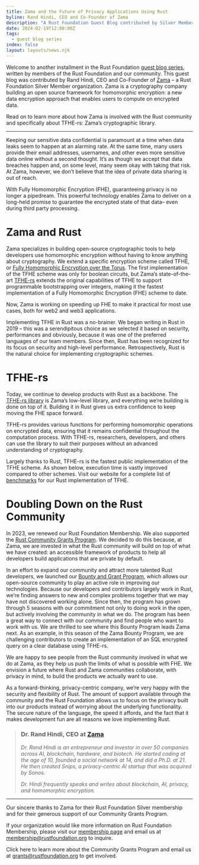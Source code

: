 ```yaml
---
title: Zama and the Future of Privacy Applications Using Rust
byline: Rand Hindi, CEO and Co-Founder of Zama
description: "A Rust Foundation Guest Blog contributed by Silver Member, Zama.\_"
date: 2024-02-19T12:00:00Z
tags:
  - guest blog series
index: false
layout: layouts/news.njk
---
```

Welcome to another installment in the Rust Foundation [<u>guest blog series</u>](https://foundation.rust-lang.org/tags/guest%20blog%20series/), written by members of the Rust Foundation and our community. This guest blog was contributed by Rand Hindi, CEO and Co-Founder of [Zama](https://www.zama.ai/) – a Rust Foundation Silver Member organization. Zama is a cryptography company building an open source framework for homomorphic encryption: a new data encryption approach that enables users to compute on encrypted data.&nbsp;

Read on to learn more about how Zama is involved with the Rust community and specifically about TFHE-rs: Zama’s cryptographic library.&nbsp;

---

Keeping our sensitive data confidential is paramount at a time when data leaks seem to happen at an alarming rate. At the same time, many users provide their email addresses, usernames, and other even more sensitive data online without a second thought. It’s as though we accept that data breaches happen and, on some level, many seem okay with taking that risk. At Zama, however, we don’t believe that the idea of private data sharing is out of reach.

With Fully Homomorphic Encryption (FHE), guaranteeing privacy is no longer a pipedream. This powerful technology enables Zama to deliver on a long-held promise to guarantee the encrypted state of that data– even during third party processing.

# Zama and Rust

Zama specializes in building open-source cryptographic tools to help developers use homomorphic encryption without having to know anything about cryptography. We extend a specific encryption scheme called TFHE, or [<u>Fully Homomorphic Encryption over the Torus</u>](https://www.zama.ai/post/tfhe-deep-dive-part-1). The first implementation of the TFHE scheme was only for boolean circuits, but Zama’s state-of-the-art [<u>TFHE-rs</u>](https://www.zama.ai/post/announcing-tfhe-rs) extends the original capabilities of TFHE to support programmable bootstrapping over integers, making it the fastest implementation of a Fully Homomorphic Encryption (FHE) scheme to date.

Now, Zama is working on speeding up FHE to make it practical for most use cases, both for web2 and web3 applications.&nbsp;

Implementing TFHE in Rust was a no-brainer. We began writing in Rust in 2019 – this was a serendipitous choice as we selected it based on security, performances and obviously, because it was one of the preferred languages of our team members. Since then, Rust has been recognized for its focus on security and high-level performance. Retrospectively, Rust is the natural choice for implementing cryptographic schemes.

# TFHE-rs

Today, we continue to develop products with Rust as a backbone. The [<u>TFHE-rs library</u>](https://github.com/zama-ai/tfhe-rs) is Zama’s low-level library, and everything we’re building is done on top of it. Building it in Rust gives us extra confidence to keep moving the FHE space forward.&nbsp;

TFHE-rs provides various functions for performing homomorphic operations on encrypted data, ensuring that it remains confidential throughout the computation process. With TFHE-rs, researchers, developers, and others can use the library to suit their purposes without an advanced understanding of cryptography.

Largely thanks to Rust, TFHE-rs is the fastest public implementation of the TFHE scheme. As shown below, execution time is vastly improved compared to other schemes. Visit our website for a complete list of [<u>benchmarks</u>](https://docs.zama.ai/tfhe-rs/getting-started/benchmarks) for our Rust implementation of TFHE.

# Doubling Down on the Rust Community&nbsp;

In 2023, we renewed our Rust Foundation Membership. We also supported the [<u>Rust Community Grants Program</u>](https://foundation.rust-lang.org/grants/). We decided to do this because, at Zama, we are invested in what the Rust community will build on top of what we have created: an accessible framework of products to help all developers build applications that are private by default.

In an effort to expand our community and attract more talented Rust developers, we launched our [<u>Bounty and Grant Program</u>](http://github.com/zama-ai/bounty-and-grant-program), which allows our open-source community to play an active role in improving our technologies. Because our developers and contributors largely work in Rust, we’re finding answers to new and complex problems together that we may have not discovered working alone. Since then, the program has grown through 5 seasons with our commitment not only to doing work in the open, but actively involving the community in what we do. The program has been a great way to connect with our community and find people who want to work with us. We are thrilled to see where this Bounty Program leads Zama next. As an example, in this season of the Zama Bounty Program, we are challenging contributors to create an implementation of an SQL encrypted query on a clear database using TFHE-rs.

We are happy to see people from the Rust community involved in what we do at Zama, as they help us push the limits of what is possible with FHE. We envision a future where Rust and Zama communities collaborate, with privacy in mind, to build the products we actually want to use.

As a forward-thinking, privacy-centric company, we’re very happy with the security and flexibility of Rust. The amount of support available through the community and the Rust Foundation allows us to focus on the privacy built into our products instead of worrying about the underlying functionality. The secure nature of the language, the speed it affords, and the fact that it makes development fun are all reasons we love implementing Rust.

> ### **Dr. Rand Hindi, CEO at** [**<u>Zama</u>**](https://www.zama.ai/)
>
> *Dr. Rand Hindi is an entrepreneur and investor in over 50 companies across AI, blockchain, hardware, and biotech. He started coding at the age of 10, founded a social network at 14, and did a Ph.D. at 21. He then created Snips, a privacy-centric AI startup that was acquired by Sonos.*
>
> *Dr. Hindi frequently speaks and writes about blockchain, AI, privacy, and homomorphic encryption.*

---

Our sincere thanks to Zama for their Rust Foundation Silver membership and for their generous support of our Community Grants Program.&nbsp;

If your organization would like more information on Rust Foundation Membership, please visit our [<u>membership page</u>](https://foundation.rust-lang.org/members/) and email us at [<u>membership@rustfoundation.org</u>](mailto:membership@rustfoundation.org) to inquire.&nbsp;

Click here to learn more about the Community Grants Program and email us at [<u>grants@rustfoundation.org</u>](mailto:grants@rustfoundation.org) to get involved.&nbsp;
